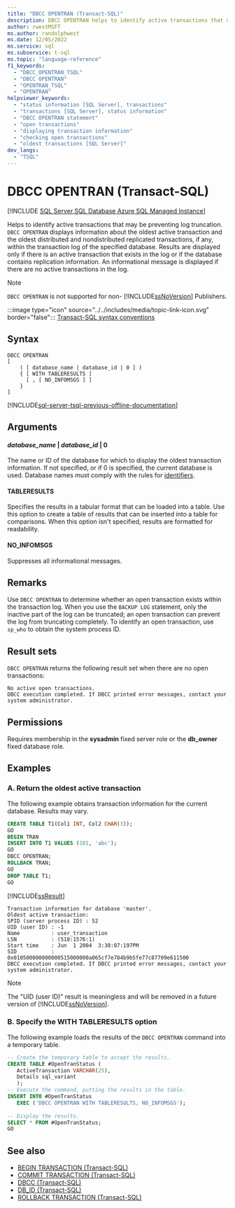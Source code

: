 ```yaml
---
title: "DBCC OPENTRAN (Transact-SQL)"
description: DBCC OPENTRAN helps to identify active transactions that may be preventing log truncation.
author: rwestMSFT
ms.author: randolphwest
ms.date: 12/05/2022
ms.service: sql
ms.subservice: t-sql
ms.topic: "language-reference"
f1_keywords:
  - "DBCC_OPENTRAN_TSQL"
  - "DBCC OPENTRAN"
  - "OPENTRAN_TSQL"
  - "OPENTRAN"
helpviewer_keywords:
  - "status information [SQL Server], transactions"
  - "transactions [SQL Server], status information"
  - "DBCC OPENTRAN statement"
  - "open transactions"
  - "displaying transaction information"
  - "checking open transactions"
  - "oldest transactions [SQL Server]"
dev_langs:
  - "TSQL"
---
```

# DBCC OPENTRAN (Transact-SQL)

[!INCLUDE [SQL Server SQL Database Azure SQL Managed Instance](../../includes/applies-to-version/sql-asdb-asdbmi.md)]

Helps to identify active transactions that may be preventing log truncation. `DBCC OPENTRAN` displays information about the oldest active transaction and the oldest distributed and nondistributed replicated transactions, if any, within the transaction log of the specified database. Results are displayed only if there is an active transaction that exists in the log or if the database contains replication information. An informational message is displayed if there are no active transactions in the log.

> [!NOTE]  
> `DBCC OPENTRAN` is not supported for non- [!INCLUDE[ssNoVersion](../../includes/ssnoversion-md.md)] Publishers.

:::image type="icon" source="../../includes/media/topic-link-icon.svg" border="false"::: [Transact-SQL syntax conventions](../../t-sql/language-elements/transact-sql-syntax-conventions-transact-sql.md)

## Syntax

```syntaxsql
DBCC OPENTRAN
[
    ( [ database_name | database_id | 0 ] )
    { [ WITH TABLERESULTS ]
      [ , [ NO_INFOMSGS ] ]
    }
]
```

[!INCLUDE[sql-server-tsql-previous-offline-documentation](../../includes/sql-server-tsql-previous-offline-documentation.md)]

## Arguments

#### *database_name* | *database_id* | 0

The name or ID of the database for which to display the oldest transaction information. If not specified, or if 0 is specified, the current database is used. Database names must comply with the rules for [identifiers](../../relational-databases/databases/database-identifiers.md).

#### TABLERESULTS

Specifies the results in a tabular format that can be loaded into a table. Use this option to create a table of results that can be inserted into a table for comparisons. When this option isn't specified, results are formatted for readability.

#### NO_INFOMSGS

Suppresses all informational messages.

## Remarks

Use `DBCC OPENTRAN` to determine whether an open transaction exists within the transaction log. When you use the `BACKUP LOG` statement, only the inactive part of the log can be truncated; an open transaction can prevent the log from truncating completely. To identify an open transaction, use `sp_who` to obtain the system process ID.

## Result sets

`DBCC OPENTRAN` returns the following result set when there are no open transactions:

```output
No active open transactions.
DBCC execution completed. If DBCC printed error messages, contact your system administrator.
```

## Permissions

Requires membership in the **sysadmin** fixed server role or the **db_owner** fixed database role.

## Examples

### A. Return the oldest active transaction

The following example obtains transaction information for the current database. Results may vary.

```sql
CREATE TABLE T1(Col1 INT, Col2 CHAR(3));
GO
BEGIN TRAN
INSERT INTO T1 VALUES (101, 'abc');
GO
DBCC OPENTRAN;
ROLLBACK TRAN;
GO
DROP TABLE T1;
GO
```

[!INCLUDE[ssResult](../../includes/ssresult-md.md)]

```output
Transaction information for database 'master'.
Oldest active transaction:
SPID (server process ID) : 52
UID (user ID) : -1
Name          : user_transaction
LSN           : (518:1576:1)
Start time    : Jun  1 2004  3:30:07:197PM
SID           : 0x010500000000000515000000a065cf7e784b9b5fe77c87709e611500
DBCC execution completed. If DBCC printed error messages, contact your system administrator.
```

> [!NOTE]  
> The "UID (user ID)" result is meaningless and will be removed in a future version of [!INCLUDE[ssNoVersion](../../includes/ssnoversion-md.md)].

### B. Specify the WITH TABLERESULTS option

The following example loads the results of the `DBCC OPENTRAN` command into a temporary table.

```sql
-- Create the temporary table to accept the results.
CREATE TABLE #OpenTranStatus (
   ActiveTransaction VARCHAR(25),
   Details sql_variant
   );
-- Execute the command, putting the results in the table.
INSERT INTO #OpenTranStatus
   EXEC ('DBCC OPENTRAN WITH TABLERESULTS, NO_INFOMSGS');
  
-- Display the results.
SELECT * FROM #OpenTranStatus;
GO
```

## See also

- [BEGIN TRANSACTION (Transact-SQL)](../../t-sql/language-elements/begin-transaction-transact-sql.md)
- [COMMIT TRANSACTION (Transact-SQL)](../../t-sql/language-elements/commit-transaction-transact-sql.md)
- [DBCC (Transact-SQL)](../../t-sql/database-console-commands/dbcc-transact-sql.md)
- [DB_ID (Transact-SQL)](../../t-sql/functions/db-id-transact-sql.md)
- [ROLLBACK TRANSACTION (Transact-SQL)](../../t-sql/language-elements/rollback-transaction-transact-sql.md)
